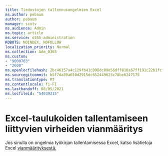 ```yaml
---
title: Tiedostojen tallennusongelmien Excel
ms.author: pebaum
author: pebaum
manager: scotv
ms.audience: Admin
ms.topic: article
ms.service: o365-administration
ROBOTS: NOINDEX, NOFOLLOW
localization_priority: Normal
ms.collection: Adm_O365
ms.custom:
- "9000703"
- "2608"
ms.openlocfilehash: 2bc46157a4c129fb41c098dc89e56dff810a67ff191c22b1fcfad045077d4519
ms.sourcegitcommit: b5f7da89a650d2915dc652449623c78be6247175
ms.translationtype: MT
ms.contentlocale: fi-FI
ms.lasthandoff: 08/05/2021
ms.locfileid: "54039315"
---
```

# <a name="how-to-troubleshoot-errors-when-you-save-excel-workbooks"></a>Excel-taulukoiden tallentamiseen liittyvien virheiden vianmääritys

Jos sinulla on ongelmia työkirjan tallentamisessa Excel, katso lisätietoja Excel [vianmäärityksestä.](https://docs.microsoft.com/office/troubleshoot/excel/issue-when-save-excel-workbooks)

